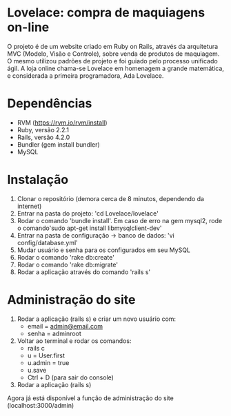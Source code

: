 # Lovelace: compra de maquiagens on-line

O projeto é de um website criado em Ruby on Rails, através da arquitetura
MVC (Modelo, Visão e Controle), sobre venda de produtos de maquiagem. O
mesmo utilizou padrões de projeto e foi guiado pelo processo unificado ágil.
A loja online chama-se Lovelace em homenagem a grande matemática, e
considerada a primeira programadora, Ada Lovelace.

# Dependências

- RVM (https://rvm.io/rvm/install)
- Ruby, versão 2.2.1
- Rails, versão 4.2.0
- Bundler (gem install bundler)
- MySQL

# Instalação

1. Clonar o repositório (demora cerca de 8 minutos, dependendo da internet)
2. Entrar na pasta do projeto: 'cd Lovelace/lovelace'
3. Rodar o comando 'bundle install'. Em caso de erro na gem mysql2, rode o comando'sudo apt-get install libmysqlclient-dev'
4. Entrar na pasta de configuração -> banco de dados: 'vi config/database.yml'
5. Mudar usuário e senha para os configurados em seu MySQL
6. Rodar o comando 'rake db:create'
7. Rodar o comando 'rake db:migrate'
9. Rodar a aplicação através do comando 'rails s'

# Administração do site

1. Rodar a aplicação (rails s) e criar um novo usuário com:
   - email = admin@email.com
   - senha = adminroot
2. Voltar ao terminal e rodar os comandos:
   - rails c
   - u = User.first
   - u.admin = true
   - u.save
   - Ctrl + D (para sair do console)
3. Rodar a aplicação (rails s)

Agora já está disponível a função de administração do site (localhost:3000/admin)
